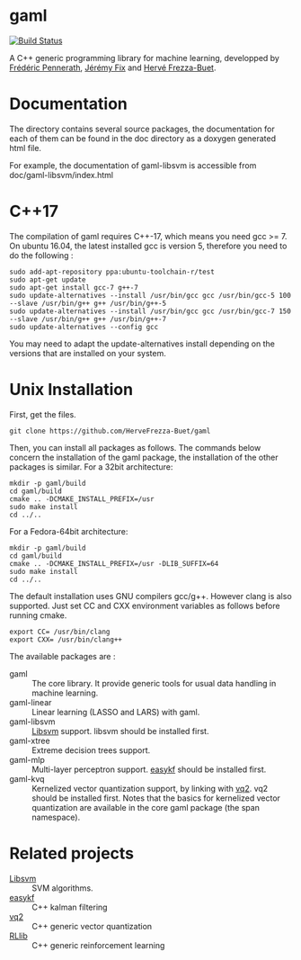 # gaml

[![Build Status](https://travis-ci.org/HerveFrezza-Buet/gaml.svg?branch=master)](https://travis-ci.org/HerveFrezza-Buet/gaml)

A C++ generic programming library for machine learning, developped by <a href="https://github.com/P-Fred">Frédéric Pennerath</a>, <a href="https://github.com/jeremyfix">Jérémy Fix</a> and <a href="https://github.com/HerveFrezza-Buet">Hervé Frezza-Buet</a>.

# Documentation

The directory contains several source packages, the documentation for each of them can be found in the doc directory as a doxygen generated html file.

For example, the documentation of gaml-libsvm is accessible from doc/gaml-libsvm/index.html

# C++17

The compilation of gaml requires C++-17, which means you need gcc >= 7. On ubuntu 16.04, the latest installed gcc is version 5, therefore you need to do the following :
```
sudo add-apt-repository ppa:ubuntu-toolchain-r/test
sudo apt-get update
sudo apt-get install gcc-7 g++-7
sudo update-alternatives --install /usr/bin/gcc gcc /usr/bin/gcc-5 100 --slave /usr/bin/g++ g++ /usr/bin/g++-5
sudo update-alternatives --install /usr/bin/gcc gcc /usr/bin/gcc-7 150 --slave /usr/bin/g++ g++ /usr/bin/g++-7
sudo update-alternatives --config gcc
```

You may need to adapt the update-alternatives install depending on the versions that are installed on your system.

# Unix Installation

First, get the files.

``` 
git clone https://github.com/HerveFrezza-Buet/gaml
``` 

Then, you can install all packages as follows. The commands below concern the installation of the gaml package, the installation of the other packages is similar. 
For a 32bit architecture: 

```
mkdir -p gaml/build
cd gaml/build
cmake .. -DCMAKE_INSTALL_PREFIX=/usr
sudo make install
cd ../..
```

For a Fedora-64bit architecture:

```
mkdir -p gaml/build
cd gaml/build
cmake .. -DCMAKE_INSTALL_PREFIX=/usr -DLIB_SUFFIX=64
sudo make install
cd ../..
```

The default installation uses GNU compilers gcc/g++. However clang is also supported.
Just set CC and CXX environment variables as follows before running cmake.
```
export CC= /usr/bin/clang
export CXX= /usr/bin/clang++
```

The available packages are :
<dl>
<dt>gaml</dt> <dd>The core library. It provide generic tools for usual data handling in machine learning.</dd>
<dt>gaml-linear</dt> <dd>Linear learning (LASSO and LARS) with gaml.</dd>
<dt>gaml-libsvm</dt> <dd><a href="http://www.csie.ntu.edu.tw/~cjlin/libsvm">Libsvm</a> support. libsvm should be installed first.</dd>
<dt>gaml-xtree</dt> <dd>Extreme decision trees support.</dd>
<dt>gaml-mlp</dt> <dd>Multi-layer perceptron support. <a href="https://github.com/jeremyfix/easykf">easykf</a> should be installed first.</dd>
<dt>gaml-kvq</dt> <dd>Kernelized vector quantization support, by linking with <a href="https://github.com/HerveFrezza-Buet/vq2">vq2</a>. vq2 should be installed first. Notes that the basics for kernelized vector quantization are available in the core gaml package (the span namespace).</dd>
</dl>

# Related projects


<dl>
<dt><a href="http://www.csie.ntu.edu.tw/~cjlin/libsvm">Libsvm</a></dt> <dd>SVM algorithms.</dd>
<dt><a href="https://github.com/jeremyfix/easykf">easykf</a></dt> <dd>C++ kalman filtering</dd>
<dt><a href="https://github.com/HerveFrezza-Buet/vq2">vq2</a></dt> <dd>C++ generic vector quantization</dd>
<dt><a href="https://github.com/HerveFrezza-Buet/vq2">RLlib</a></dt> <dd>C++ generic reinforcement learning</dd>
</dl>
